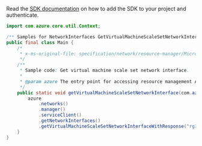 Read the [SDK documentation](https://github.com/Azure/azure-sdk-for-java/blob/azure-resourcemanager_2.10.0/sdk/resourcemanager/azure-resourcemanager/README.md) on how to add the SDK to your project and authenticate.

```java
import com.azure.core.util.Context;

/** Samples for NetworkInterfaces GetVirtualMachineScaleSetNetworkInterface. */
public final class Main {
    /*
     * x-ms-original-file: specification/network/resource-manager/Microsoft.Network/stable/2021-05-01/examples/VmssNetworkInterfaceGet.json
     */
    /**
     * Sample code: Get virtual machine scale set network interface.
     *
     * @param azure The entry point for accessing resource management APIs in Azure.
     */
    public static void getVirtualMachineScaleSetNetworkInterface(com.azure.resourcemanager.AzureResourceManager azure) {
        azure
            .networks()
            .manager()
            .serviceClient()
            .getNetworkInterfaces()
            .getVirtualMachineScaleSetNetworkInterfaceWithResponse("rg1", "vmss1", "1", "nic1", null, Context.NONE);
    }
}
```
